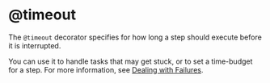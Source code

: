 # @timeout

The `@timeout` decorator specifies for how long a step should execute before it is interrupted.

You can use it to handle tasks that may get stuck, or to set a time-budget for a step. For more information, see [Dealing with Failures](/scaling/failures).

<!-- WARNING: THIS FILE WAS AUTOGENERATED! DO NOT EDIT! Instead, edit the notebook w/the location & name as this file. -->


<DocSection type="decorator" name="timeout" module="metaflow" show_import="True" heading_level="3" link="https://github.com/Netflix/metaflow/tree/master/metaflow/plugins/timeout_decorator.py#L13">
<SigArgSection>
<SigArg name="..." />
</SigArgSection>
<Description summary="Specifies a timeout for your step." extended_summary="This decorator is useful if this step may hang indefinitely.\n\nThis can be used in conjunction with the `@retry` decorator as well as the `@catch` decorator.\nA timeout is considered to be an exception thrown by the step. It will cause the step to be\nretried if needed and the exception will be caught by the `@catch` decorator, if present.\n\nNote that all the values specified in parameters are added together so if you specify\n60 seconds and 1 hour, the decorator will have an effective timeout of 1 hour and 1 minute." />
<ParamSection name="Parameters">
	<Parameter name="seconds" type="int, default: 0" desc="Number of seconds to wait prior to timing out." />
	<Parameter name="minutes" type="int, default: 0" desc="Number of minutes to wait prior to timing out." />
	<Parameter name="hours" type="int, default: 0" desc="Number of hours to wait prior to timing out." />
</ParamSection>
</DocSection>

